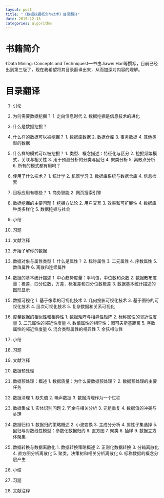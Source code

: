 ```yaml
---
layout: post
title: "《数据挖掘概念与技术》目录翻译"
date: 2015-12-13
categories: algorithm
---
```


# 书籍简介
《Data Mining: Concepts and Techniques》一书由Jiawei Han等撰写，目前已经出到第三版了，现在我希望将其目录翻译出来，从而加深对内容的理解。

# 目录翻译

1. 引论
  1. 为何需要数据挖掘？
    1. 走向信息时代
    2. 数据挖掘是信息技术的进化
  2. 什么是数据挖掘？
  3. 什么样的数据可以被挖掘？
    1. 数据库数据
    2. 数据仓库
    3. 事务数据
    4. 其他类型的数据
  4. 什么样的模式可以被挖掘？
    1. 类型、概念描述：特征化与区分
    2. 挖掘频繁模式，关联与相关性
    3. 用于预测分析的分类与回归
    4. 聚类分析
    5. 离散点分析
    6. 所有的模式都有用吗？
  5. 使用了什么技术？
    1. 统计学
    2. 机器学习
    3. 数据库系统与数据仓库
    4. 信息检索
  6. 目标应用有哪些？
    1. 商务智能
    2. 网页搜索引擎
  7. 数据挖掘的主要问题
    1. 挖掘方法论
    2. 用户交互
    3. 效率和可扩展性
    4. 数据库种类多样化
    5. 数据挖掘与社会
  8. 小结
  9. 习题
  10. 文献注释

2. 开始了解你的数据
  1. 数据对象与属性类型
    1. 什么是属性？
    2. 标称属性
    3. 二元属性
    4. 序数属性
    5. 数值属性
    6. 离散和连续属性
  2. 数据的基本统计描述
    1. 中心趋势度量：平均值，中位数和众数
    2. 数据散布度量：极差，四分位数，方差，标准差和四分位数极差
    3. 数据基本统计描述的图形显示
  3. 数据可视化
    1. 基于像素的可视化技术
    2. 几何投影可视化技术
    3. 基于图符的可视化技术
    4. 层次可视化技术
    5. 复杂数据和关系可视化
  4. 度量数据的相似性和相异性
    1. 数据矩阵与相异性矩阵
    2. 标称属性的邻近性度量
    3. 二元属性的邻近性度量
    4. 数值属性的相异性：闵可夫斯基距离
    5. 序数属性的邻近性度量
    6. 混合类型属性的相异性
    7. 余弦相似性
  5. 小结
  6. 习题
  7. 文献注释

3. 数据预处理
  1. 数据预处理：概述
    1. 数据质量：为什么要数据预处理？
    2. 数据预处理的主要任务
  2. 数据清理
    1. 缺失值
    2. 噪声数据
    3. 数据清理作为一个过程
  3. 数据集成
    1. 实体识别问题
    2. 冗余与相关分析
    3. 元组重复
    4. 数据值的冲突与处理
  4. 数据归约
    1. 数据归约策略概述
    2. 小波变换
    3. 主成分分析
    4. 属性子集选择
    5. 回归与对数线性模型：参数化数据归约
    6. 直方图
    7. 聚类
    8. 抽样
    9. 数据立方体聚集
  5. 数据转换与数据离散化
    1. 数据转换策略概述
    2. 正则化数据转换
    3. 分箱离散化
    4. 直方图分析离散化
    5. 聚类，决策树和相关分析离散化
    6. 标称数据的概念分层产生
  6. 小结
  7. 习题
  8. 文献注释
